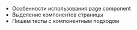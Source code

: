 - Особенности использования page component
- Выделение компонентов страницы
- Пишем тесты с компонентным подходом